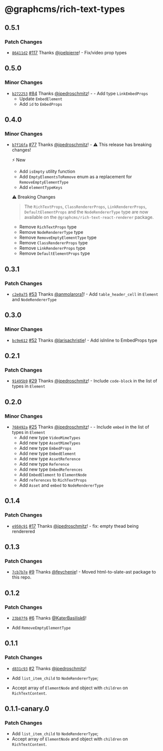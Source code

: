 # @graphcms/rich-text-types

## 0.5.1

### Patch Changes

- [`86411d2`](https://github.com/hygraph/rich-text/commit/86411d2ca48761ad4f0d2dba141abfa3b77f050c) [#117](https://github.com/hygraph/rich-text/pull/117) Thanks [@joelpierre](https://github.com/joelpierre)! - Fix/video prop types

## 0.5.0

### Minor Changes

- [`b272253`](https://github.com/hygraph/rich-text/commit/b2722534275efd2c5e473d549d0f0e5a28100025) [#84](https://github.com/hygraph/rich-text/pull/84) Thanks [@jpedroschmitz](https://github.com/jpedroschmitz)! - - Add type `LinkEmbedProps`
  - Update `EmbedElement`
  - Add `id` to `EmbedProps`

## 0.4.0

### Minor Changes

- [`b7f16fa`](https://github.com/hygraph/rich-text/commit/b7f16fa76a28ad0f5cdbe6cb1f58d7fafa63df15) [#77](https://github.com/hygraph/rich-text/pull/77) Thanks [@jpedroschmitz](https://github.com/jpedroschmitz)! - ⚠️ This release has breaking changes!

  ⚡️ New

  - Add `isEmpty` utility function
  - Add `EmptyElementsToRemove` enum as a replacement for `RemoveEmptyElementType`
  - Add `elementTypeKeys`

  ⚠️ Breaking Changes

  > The `RichTextProps`, `ClassRendererProps`, `LinkRendererProps`, `DefaultElementProps` and the `NodeRendererType` type are now available on the `@graphcms/rich-text-react-renderer` package.

  - Remove `RichTextProps` type
  - Remove `NodeRendererType` type
  - Remove `RemoveEmptyElementType` type
  - Remove `ClassRendererProps` type
  - Remove `LinkRendererProps` type
  - Remove `DefaultElementProps` type

## 0.3.1

### Patch Changes

- [`c2e0a75`](https://github.com/hygraph/rich-text/commit/c2e0a75e995591bb299250f4d14092b1843b1183) [#53](https://github.com/hygraph/rich-text/pull/53) Thanks [@anmolarora1](https://github.com/anmolarora1)! - Add `table_header_cell` in `Element` and `NodeRendererType`

## 0.3.0

### Minor Changes

- [`bc9e612`](https://github.com/hygraph/rich-text/commit/bc9e61293ec0535328541c95c33e71f51ec09c43) [#52](https://github.com/hygraph/rich-text/pull/52) Thanks [@larisachristie](https://github.com/larisachristie)! - Add isInline to EmbedProps type

## 0.2.1

### Patch Changes

- [`91495b9`](https://github.com/hygraph/rich-text/commit/91495b9f3649c0bf92326d52365473d376ad598f) [#29](https://github.com/hygraph/rich-text/pull/29) Thanks [@jpedroschmitz](https://github.com/jpedroschmitz)! - Include `code-block` in the list of types in `Element`

## 0.2.0

### Minor Changes

- [`768492a`](https://github.com/hygraph/rich-text/commit/768492a5dd5e642cc639b82cd7e13f2ce7f2dc96) [#25](https://github.com/hygraph/rich-text/pull/25) Thanks [@jpedroschmitz](https://github.com/jpedroschmitz)! - - Include `embed` in the list of types in `Element`
  - Add new type `VideoMimeTypes`
  - Add new type `AssetMimeTypes`
  - Add new type `EmbedProps`
  - Add new type `EmbedElement`
  - Add new type `AssetReference`
  - Add new type `Reference`
  - Add new type `EmbedReferences`
  - Add `EmbedElement` to `ElementNode`
  - Add `references` to `RichTextProps`
  - Add `Asset` and `embed` to `NodeRendererType`

## 0.1.4

### Patch Changes

- [`e950c91`](https://github.com/hygraph/rich-text/commit/e950c917befe31060c77891dd44f7722c9c93c77) [#17](https://github.com/hygraph/rich-text/pull/17) Thanks [@jpedroschmitz](https://github.com/jpedroschmitz)! - fix: empty thead being renderered

## 0.1.3

### Patch Changes

- [`7cb7b7e`](https://github.com/hygraph/rich-text/commit/7cb7b7ef78a465c54982f81c77432d001ea9645b) [#9](https://github.com/hygraph/rich-text/pull/9) Thanks [@feychenie](https://github.com/feychenie)! - Moved html-to-slate-ast package to this repo.

## 0.1.2

### Patch Changes

- [`23b87f6`](https://github.com/hygraph/rich-text/commit/23b87f6218040df283d112307c3720645a5936aa) [#6](https://github.com/hygraph/rich-text/pull/6) Thanks [@KaterBasilisk6](https://github.com/KaterBasilisk6)!

- Add `RemoveEmptyElementType`

## 0.1.1

### Patch Changes

- [`d831c93`](https://github.com/hygraph/rich-text/commit/d831c93be2f1a07aea2377e0d5842e130e104bfd) [#2](https://github.com/hygraph/rich-text/pull/2) Thanks [@jpedroschmitz](https://github.com/jpedroschmitz)!

- Add `list_item_child` to `NodeRendererType`;
- Accept array of `ElementNode` and object with `children` on `RichTextContent`.

## 0.1.1-canary.0

### Patch Changes

- Add `list_item_child` to `NodeRendererType`;
- Accept array of `ElementNode` and object with `children` on `RichTextContent`.
